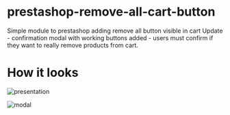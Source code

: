 # prestashop-remove-all-cart-button
Simple module to prestashop adding remove all button visible in cart
Update - confirmation modal with working buttons added - users must confirm if they want to really remove products from cart.

# How it looks
![presentation](https://user-images.githubusercontent.com/58666224/178158416-9861bb4f-69d9-48ba-b18c-4d8c96a1589d.JPG)


![modal](https://user-images.githubusercontent.com/58666224/179195982-6e136186-8da3-46e7-91ac-33699680f4cf.JPG)
